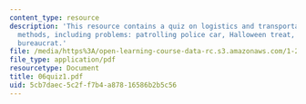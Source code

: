```yaml
---
content_type: resource
description: 'This resource contains a quiz on logistics and transportation planning
  methods, including problems: patrolling police car, Halloween treat, and strange
  bureaucrat.'
file: /media/https%3A/open-learning-course-data-rc.s3.amazonaws.com/1-203j-logistical-and-transportation-planning-methods-fall-2006/5cb7daec5c2ff7b4a87816586b2b5c56_06quiz1.pdf
file_type: application/pdf
resourcetype: Document
title: 06quiz1.pdf
uid: 5cb7daec-5c2f-f7b4-a878-16586b2b5c56
---
```

